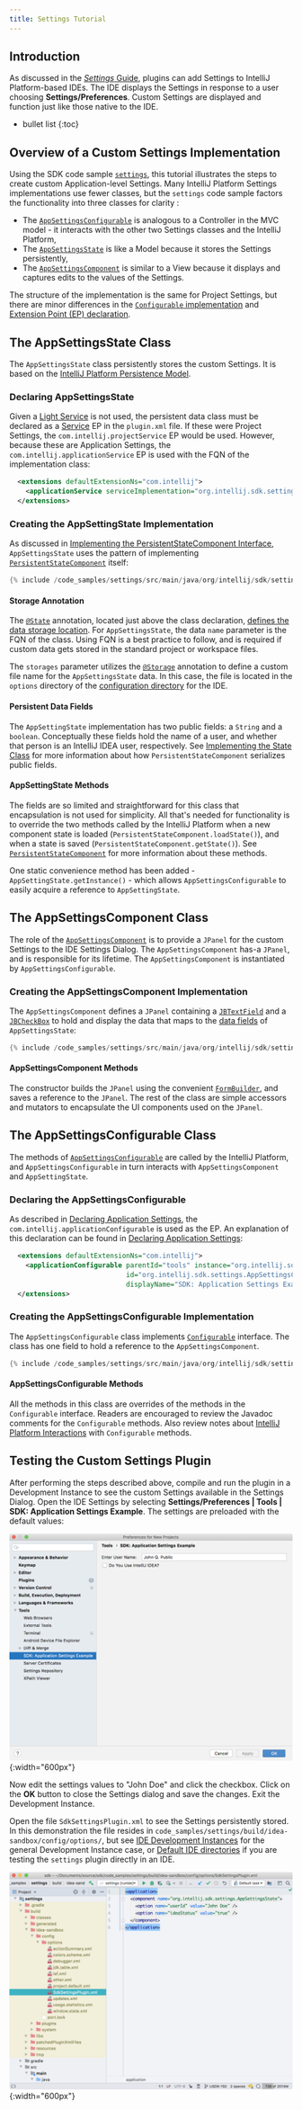 ```yaml
---
title: Settings Tutorial
---
```

<!-- Copyright 2000-2020 JetBrains s.r.o. and other contributors. Use of this source code is governed by the Apache 2.0 license that can be found in the LICENSE file. -->

## Introduction
As discussed in the [_Settings_ Guide](/reference_guide/settings_guide.md), plugins can add Settings to IntelliJ Platform-based IDEs. 
The IDE displays the Settings in response to a user choosing **Settings/Preferences**. 
Custom Settings are displayed and function just like those native to the IDE.

* bullet list
{:toc}

## Overview of a Custom Settings Implementation
Using the SDK code sample [`settings`](https://github.com/JetBrains/intellij-sdk-docs/tree/master/code_samples/settings), this tutorial illustrates the steps to create custom Application-level Settings. 
Many IntelliJ Platform Settings implementations use fewer classes, but the `settings` code sample factors the functionality into three classes for clarity : 
* The [`AppSettingsConfigurable`](https://github.com/JetBrains/intellij-sdk-docs/tree/master/code_samples/settings/src/main/java/org/intellij/sdk/settings/AppSettingsConfigurable.java) is analogous to a Controller in the MVC model - it interacts with the other two Settings classes and the IntelliJ Platform, 
* The [`AppSettingsState`](https://github.com/JetBrains/intellij-sdk-docs/tree/master/code_samples/settings/src/main/java/org/intellij/sdk/settings/AppSettingsState.java) is like a Model because it stores the Settings persistently, 
* The [`AppSettingsComponent`](https://github.com/JetBrains/intellij-sdk-docs/tree/master/code_samples/settings/src/main/java/org/intellij/sdk/settings/AppSettingsComponent.java) is similar to a View because it displays and captures edits to the values of the Settings. 

The structure of the implementation is the same for Project Settings, but there are minor differences in the [`Configurable` implementation](/reference_guide/settings_guide.md#constructors) and [Extension Point (EP) declaration](/reference_guide/settings_guide.md#declaring-project-settings).

## The AppSettingsState Class
The `AppSettingsState` class persistently stores the custom Settings.
It is based on the [IntelliJ Platform Persistence Model](/basics/persisting_state_of_components.md#using-persistentstatecomponent).

### Declaring AppSettingsState
Given a [Light Service](/basics/plugin_structure/plugin_services.md#light-services) is not used, the persistent data class must be declared as a [Service](/basics/plugin_structure/plugin_services.md#how-to-declare-a-service) EP in the `plugin.xml` file.
If these were Project Settings, the `com.intellij.projectService` EP would be used.
However, because these are Application Settings, the `com.intellij.applicationService` EP is used with the FQN of the implementation class:

```xml
  <extensions defaultExtensionNs="com.intellij">
    <applicationService serviceImplementation="org.intellij.sdk.settings.AppSettingsState"/>
  </extensions>
```

### Creating the AppSettingState Implementation
As discussed in [Implementing the PersistentStateComponent Interface](/basics/persisting_state_of_components.md#implementing-the-persistentstatecomponent-interface), `AppSettingsState` uses the pattern of implementing [`PersistentStateComponent`](upsource:///platform/projectModel-api/src/com/intellij/openapi/components/PersistentStateComponent.java) itself:

```java
{% include /code_samples/settings/src/main/java/org/intellij/sdk/settings/AppSettingsState.java %}
```

#### Storage Annotation
The [`@State`](upsource:///platform/projectModel-api/src/com/intellij/openapi/components/State.java) annotation, located just above the class declaration, [defines the data storage location](/basics/persisting_state_of_components.md#defining-the-storage-location).
For `AppSettingsState`, the data `name` parameter is the FQN of the class.
Using FQN is a best practice to follow, and is required if custom data gets stored in the standard project or workspace files.

The `storages` parameter utilizes the [`@Storage`](upsource:///platform/projectModel-api/src/com/intellij/openapi/components/Storage.java) annotation to define a custom file name for the `AppSettingsState` data.
In this case, the file is located in the `options` directory of the [configuration directory](https://www.jetbrains.com/help/idea/tuning-the-ide.html#config-directory) for the IDE.

#### Persistent Data Fields
The `AppSettingState` implementation has two public fields: a `String` and a `boolean`.
Conceptually these fields hold the name of a user, and whether that person is an IntelliJ IDEA user, respectively.
See [Implementing the State Class](/basics/persisting_state_of_components.md#implementing-the-state-class) for more information about how `PersistentStateComponent` serializes public fields.

#### AppSettingState Methods
The fields are so limited and straightforward for this class that encapsulation is not used for simplicity.
All that's needed for functionality is to override the two methods called by the IntelliJ Platform when a new component state is loaded (`PersistentStateComponent.loadState()`), and when a state is saved (`PersistentStateComponent.getState()`). 
See [`PersistentStateComponent`](upsource:///platform/projectModel-api/src/com/intellij/openapi/components/PersistentStateComponent.java) for more information about these methods. 

One static convenience method has been added - `AppSettingState.getInstance()` - which allows `AppSettingsConfigurable` to easily acquire a reference to `AppSettingState`.

## The AppSettingsComponent Class
The role of the [`AppSettingsComponent`](https://github.com/JetBrains/intellij-sdk-docs/tree/master/code_samples/settings/src/main/java/org/intellij/sdk/settings/AppSettingsComponent.java) is to provide a `JPanel` for the custom Settings to the IDE Settings Dialog.
The `AppSettingsComponent` has-a `JPanel`, and is responsible for its lifetime. 
The `AppSettingsComponent` is instantiated by `AppSettingsConfigurable`. 
 
### Creating the AppSettingsComponent Implementation
The `AppSettingsComponent` defines a `JPanel` containing a [`JBTextField`](upsource:///platform/platform-api/src/com/intellij/ui/components/JBTextField.java) and a [`JBCheckBox`](upsource:///platform/platform-api/src/com/intellij/ui/components/JBCheckBox.java) to hold and display the data that maps to the [data fields](#persistent-data-fields) of `AppSettingsState`: 

```java
{% include /code_samples/settings/src/main/java/org/intellij/sdk/settings/AppSettingsComponent.java %}
```

#### AppSettingsComponent Methods
The constructor builds the `JPanel` using the convenient [`FormBuilder`](upsource:///platform/platform-api/src/com/intellij/util/ui/FormBuilder.java), and saves a reference to the `JPanel`. 
The rest of the class are simple accessors and mutators to encapsulate the UI components used on the `JPanel`.


## The AppSettingsConfigurable Class
The methods of [`AppSettingsConfigurable`](https://github.com/JetBrains/intellij-sdk-docs/tree/master/code_samples/settings/src/main/java/org/intellij/sdk/settings/AppSettingsConfigurable.java) are called by the IntelliJ Platform, and `AppSettingsConfigurable` in turn interacts with `AppSettingsComponent` and `AppSettingState`.

### Declaring the AppSettingsConfigurable
As described in [Declaring Application Settings](/reference_guide/settings_guide.md#declaring-application-settings), the `com.intellij.applicationConfigurable` is used as the EP. 
An explanation of this declaration can be found in [Declaring Application Settings](/reference_guide/settings_guide.md#declaring-application-settings): 

```xml
  <extensions defaultExtensionNs="com.intellij">
    <applicationConfigurable parentId="tools" instance="org.intellij.sdk.settings.AppSettingsConfigurable"
                             id="org.intellij.sdk.settings.AppSettingsConfigurable"
                             displayName="SDK: Application Settings Example"/>
  </extensions>
```


### Creating the AppSettingsConfigurable Implementation
The `AppSettingsConfigurable` class implements [`Configurable`](upsource:///platform/platform-api/src/com/intellij/openapi/options/Configurable.java) interface.
The class has one field to hold a reference to the `AppSettingsComponent`.

```java
{% include /code_samples/settings/src/main/java/org/intellij/sdk/settings/AppSettingsConfigurable.java %}
```

#### AppSettingsConfigurable Methods
All the methods in this class are overrides of the methods in the `Configurable` interface. 
Readers are encouraged to review the Javadoc comments for the `Configurable` methods.
Also review notes about [IntelliJ Platform Interactions](/reference_guide/settings_guide.md#intellij-platform-interactions-with-configurable) with `Configurable` methods.

## Testing the Custom Settings Plugin
After performing the steps described above, compile and run the plugin in a Development Instance to see the custom Settings available in the Settings Dialog.
Open the IDE Settings by selecting **Settings/Preferences \| Tools \| SDK: Application Settings Example**.
The settings are preloaded with the default values:

!["Settings Defaults"](img/settings_defaults.png){:width="600px"}

Now edit the settings values to "John Doe" and click the checkbox.
Click on the **OK** button to close the Settings dialog and save the changes.
Exit the Development Instance.

Open the file `SdkSettingsPlugin.xml` to see the Settings persistently stored.
In this demonstration the file resides in `code_samples/settings/build/idea-sandbox/config/options/`, but see [IDE Development Instances](/basics/ide_development_instance.md) for the general Development Instance case, or [Default IDE directories](https://www.jetbrains.com/help/idea/tuning-the-ide.html#default-dirs) if you are testing the `settings` plugin directly in an IDE.

!["Persisted Settings"](img/settings_persisted.png){:width="600px"}
